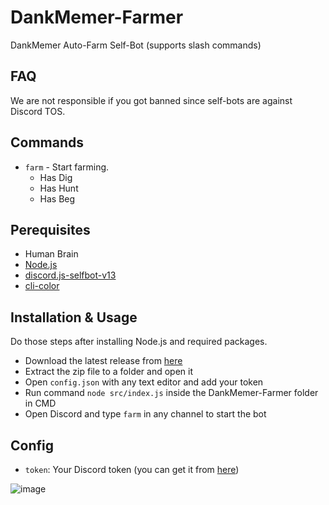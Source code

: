 # DankMemer-Farmer
DankMemer Auto-Farm Self-Bot (supports slash commands)

## FAQ
We are not responsible if you got banned since self-bots are against Discord TOS.

## Commands
- `farm` - Start farming.
  + Has Dig
  + Has Hunt
  + Has Beg

## Perequisites
- Human Brain
- [Node.js](https://nodejs.org/en/)
- [discord.js-selfbot-v13](https://www.npmjs.com/package/discord.js-selfbot-v13)
- [cli-color](https://www.npmjs.com/package/cli-color)

## Installation & Usage
Do those steps after installing Node.js and required packages.
- Download the latest release from [here](https://github.com/MoleTheDev/DankMemer-Farmer/releases)
- Extract the zip file to a folder and open it
- Open `config.json` with any text editor and add your token
- Run command `node src/index.js` inside the DankMemer-Farmer folder in CMD
- Open Discord and type `farm` in any channel to start the bot

## Config
- `token`: Your Discord token (you can get it from [here](https://discordhelp.net/discord-token))

![image](https://user-images.githubusercontent.com/93382765/192281214-007fcd5c-6d90-44cb-9996-93184bd85536.png)

##
